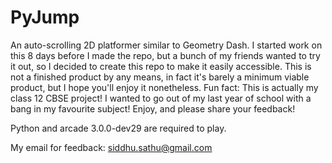 # PyJump

An auto-scrolling 2D platformer similar to Geometry Dash.
I started work on this 8 days before I made the repo, but a bunch of my friends wanted to try it out, so I decided to create this repo to make it easily accessible.
This is not a finished product by any means, in fact it's barely a minimum viable product, but I hope you'll enjoy it nonetheless.
Fun fact: This is actually my class 12 CBSE project! I wanted to go out of my last year of school with a bang in my favourite subject!
Enjoy, and please share your feedback!

Python and arcade 3.0.0-dev29 are required to play.

My email for feedback: siddhu.sathu@gmail.com
